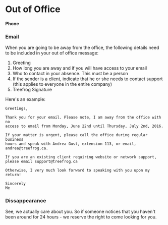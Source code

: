 # Out of Office

#### Phone

### Email

When you are going to be away from the office, the following details need to be included in your out of office message:

1. Greeting
2. How long you are away and if you will have access to your email
3. Who to contact in your absence. This must be a person
4. If the sender is a client, indicate that he or she needs to contact support (this applies to everyone in the entire company)
5. Treefrog Signature

Here's an example:

```
Greetings,

Thank you for your email. Please note, I am away from the office with no
access to email from Monday, June 22nd until Thursday, July 2nd, 2016.

If your matter is urgent, please call the office during regular business
hours and speak with Andrea Gust, extension 113, or email, andrea@treefrog.ca.

If you are an existing client requiring website or network support,
please email support@treefrog.ca

Otherwise, I very much look forward to speaking with you upon my return!

Sincerely
Me
```

### Dissappearance

See, we actually care about you. So if someone notices that you haven't been around for 24 hours - we reserve the right to come looking for you.
